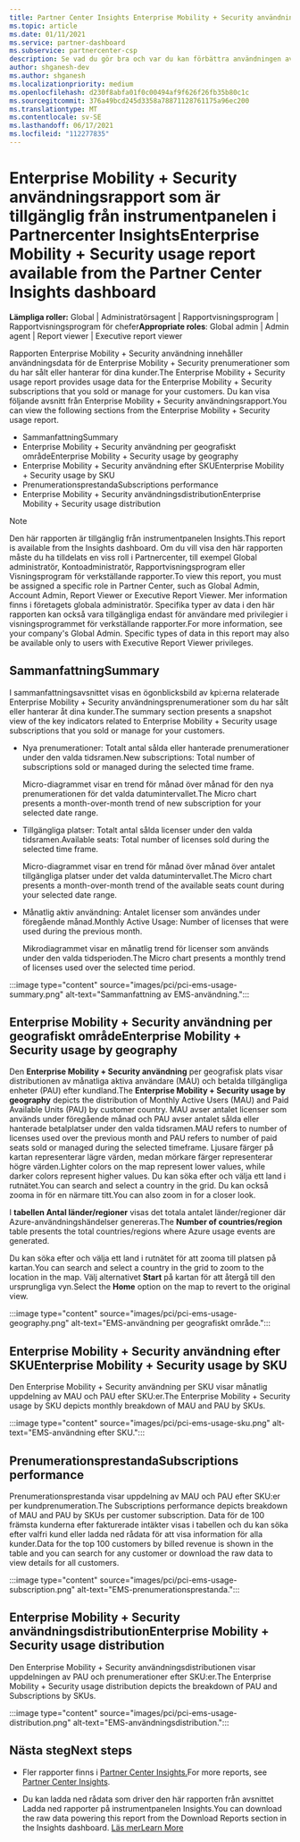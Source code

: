 ```yaml
---
title: Partner Center Insights Enterprise Mobility + Security användningsrapport
ms.topic: article
ms.date: 01/11/2021
ms.service: partner-dashboard
ms.subservice: partnercenter-csp
description: Se vad du gör bra och var du kan förbättra användningen av Enterprise Mobility + Security prenumerationer som du säljer eller hanterar för dina kunder.
author: shganesh-dev
ms.author: shganesh
ms.localizationpriority: medium
ms.openlocfilehash: d230f8abfa01f0c00494af9f626f26fb35b80c1c
ms.sourcegitcommit: 376a49bcd245d3358a78871128761175a96ec200
ms.translationtype: MT
ms.contentlocale: sv-SE
ms.lasthandoff: 06/17/2021
ms.locfileid: "112277835"
---
```

# <a name="enterprise-mobility--security-usage-report-available-from-the-partner-center-insights-dashboard"></a><span data-ttu-id="f7ba2-103">Enterprise Mobility + Security användningsrapport som är tillgänglig från instrumentpanelen i Partnercenter Insights</span><span class="sxs-lookup"><span data-stu-id="f7ba2-103">Enterprise Mobility + Security usage report available from the Partner Center Insights dashboard</span></span>

<span data-ttu-id="f7ba2-104">**Lämpliga roller:** Global | Administratörsagent | Rapportvisningsprogram | Rapportvisningsprogram för chefer</span><span class="sxs-lookup"><span data-stu-id="f7ba2-104">**Appropriate roles**: Global admin | Admin agent | Report viewer | Executive report viewer</span></span>

<span data-ttu-id="f7ba2-105">Rapporten Enterprise Mobility + Security användning innehåller användningsdata för de Enterprise Mobility + Security prenumerationer som du har sålt eller hanterar för dina kunder.</span><span class="sxs-lookup"><span data-stu-id="f7ba2-105">The Enterprise Mobility + Security usage report provides usage data for the Enterprise Mobility + Security subscriptions that you sold or manage for your customers.</span></span> <span data-ttu-id="f7ba2-106">Du kan visa följande avsnitt från Enterprise Mobility + Security användningsrapport.</span><span class="sxs-lookup"><span data-stu-id="f7ba2-106">You can view the following sections from the Enterprise Mobility + Security usage report.</span></span>

- <span data-ttu-id="f7ba2-107">Sammanfattning</span><span class="sxs-lookup"><span data-stu-id="f7ba2-107">Summary</span></span>
- <span data-ttu-id="f7ba2-108">Enterprise Mobility + Security användning per geografiskt område</span><span class="sxs-lookup"><span data-stu-id="f7ba2-108">Enterprise Mobility + Security usage by geography</span></span>
- <span data-ttu-id="f7ba2-109">Enterprise Mobility + Security användning efter SKU</span><span class="sxs-lookup"><span data-stu-id="f7ba2-109">Enterprise Mobility + Security usage by SKU</span></span>
- <span data-ttu-id="f7ba2-110">Prenumerationsprestanda</span><span class="sxs-lookup"><span data-stu-id="f7ba2-110">Subscriptions performance</span></span>
- <span data-ttu-id="f7ba2-111">Enterprise Mobility + Security användningsdistribution</span><span class="sxs-lookup"><span data-stu-id="f7ba2-111">Enterprise Mobility + Security usage distribution</span></span>

 > [!NOTE]
 > <span data-ttu-id="f7ba2-112">Den här rapporten är tillgänglig från instrumentpanelen Insights.</span><span class="sxs-lookup"><span data-stu-id="f7ba2-112">This report is available from the Insights dashboard.</span></span> <span data-ttu-id="f7ba2-113">Om du vill visa den här rapporten måste du ha tilldelats en viss roll i Partnercenter, till exempel Global administratör, Kontoadministratör, Rapportvisningsprogram eller Visningsprogram för verkställande rapporter.</span><span class="sxs-lookup"><span data-stu-id="f7ba2-113">To view this report, you must be assigned a specific role in Partner Center, such as Global Admin, Account Admin, Report Viewer or Executive Report Viewer.</span></span> <span data-ttu-id="f7ba2-114">Mer information finns i företagets globala administratör. Specifika typer av data i den här rapporten kan också vara tillgängliga endast för användare med privilegier i visningsprogrammet för verkställande rapporter.</span><span class="sxs-lookup"><span data-stu-id="f7ba2-114">For more information, see your company's Global Admin. Specific types of data in this report may also be available only to users with Executive Report Viewer privileges.</span></span>

## <a name="summary"></a><span data-ttu-id="f7ba2-115">Sammanfattning</span><span class="sxs-lookup"><span data-stu-id="f7ba2-115">Summary</span></span>

<span data-ttu-id="f7ba2-116">I sammanfattningsavsnittet visas en ögonblicksbild av kpi:erna relaterade Enterprise Mobility + Security användningsprenumerationer som du har sålt eller hanterar åt dina kunder.</span><span class="sxs-lookup"><span data-stu-id="f7ba2-116">The summary section presents a snapshot view of the key indicators related to Enterprise Mobility + Security usage subscriptions that you sold or manage for your customers.</span></span> 

- <span data-ttu-id="f7ba2-117">Nya prenumerationer: Totalt antal sålda eller hanterade prenumerationer under den valda tidsramen.</span><span class="sxs-lookup"><span data-stu-id="f7ba2-117">New subscriptions: Total number of subscriptions sold or managed during the selected time frame.</span></span>

   <span data-ttu-id="f7ba2-118">Micro-diagrammet visar en trend för månad över månad för den nya prenumerationen för det valda datumintervallet.</span><span class="sxs-lookup"><span data-stu-id="f7ba2-118">The Micro chart presents a month-over-month trend of new subscription for your selected date range.</span></span>

- <span data-ttu-id="f7ba2-119">Tillgängliga platser: Totalt antal sålda licenser under den valda tidsramen.</span><span class="sxs-lookup"><span data-stu-id="f7ba2-119">Available seats: Total number of licenses sold during the selected time frame.</span></span>

   <span data-ttu-id="f7ba2-120">Micro-diagrammet visar en trend för månad över månad över antalet tillgängliga platser under det valda datumintervallet.</span><span class="sxs-lookup"><span data-stu-id="f7ba2-120">The Micro chart presents a month-over-month trend of the available seats count during your selected date range.</span></span>

- <span data-ttu-id="f7ba2-121">Månatlig aktiv användning: Antalet licenser som användes under föregående månad.</span><span class="sxs-lookup"><span data-stu-id="f7ba2-121">Monthly Active Usage: Number of licenses that were used during the previous month.</span></span>

   <span data-ttu-id="f7ba2-122">Mikrodiagrammet visar en månatlig trend för licenser som används under den valda tidsperioden.</span><span class="sxs-lookup"><span data-stu-id="f7ba2-122">The Micro chart presents a monthly trend of licenses used over the selected time period.</span></span>

:::image type="content" source="images/pci/pci-ems-usage-summary.png" alt-text="Sammanfattning av EMS-användning.":::

## <a name="enterprise-mobility--security-usage-by-geography"></a><span data-ttu-id="f7ba2-124">Enterprise Mobility + Security användning per geografiskt område</span><span class="sxs-lookup"><span data-stu-id="f7ba2-124">Enterprise Mobility + Security usage by geography</span></span>

<span data-ttu-id="f7ba2-125">Den **Enterprise Mobility + Security användning** per geografisk plats visar distributionen av månatliga aktiva användare (MAU) och betalda tillgängliga enheter (PAU) efter kundland.</span><span class="sxs-lookup"><span data-stu-id="f7ba2-125">The **Enterprise Mobility + Security usage by geography** depicts the distribution of Monthly Active Users (MAU) and Paid Available Units (PAU) by customer country.</span></span> <span data-ttu-id="f7ba2-126">MAU avser antalet licenser som används under föregående månad och PAU avser antalet sålda eller hanterade betalplatser under den valda tidsramen.</span><span class="sxs-lookup"><span data-stu-id="f7ba2-126">MAU refers to number of licenses used over the previous month and PAU refers to number of paid seats sold or managed during the selected timeframe.</span></span> <span data-ttu-id="f7ba2-127">Ljusare färger på kartan representerar lägre värden, medan mörkare färger representerar högre värden.</span><span class="sxs-lookup"><span data-stu-id="f7ba2-127">Lighter colors on the map represent lower values, while darker colors represent higher values.</span></span> <span data-ttu-id="f7ba2-128">Du kan söka efter och välja ett land i rutnätet.</span><span class="sxs-lookup"><span data-stu-id="f7ba2-128">You can search and select a country in the grid.</span></span> <span data-ttu-id="f7ba2-129">Du kan också zooma in för en närmare titt.</span><span class="sxs-lookup"><span data-stu-id="f7ba2-129">You can also zoom in for a closer look.</span></span>

<span data-ttu-id="f7ba2-130">I **tabellen Antal länder/regioner** visas det totala antalet länder/regioner där Azure-användningshändelser genereras.</span><span class="sxs-lookup"><span data-stu-id="f7ba2-130">The **Number of countries/region** table presents the total countries/regions where Azure usage events are generated.</span></span>

<span data-ttu-id="f7ba2-131">Du kan söka efter och välja ett land i rutnätet för att zooma till platsen på kartan.</span><span class="sxs-lookup"><span data-stu-id="f7ba2-131">You can search and select a country in the grid to zoom to the location in the map.</span></span> <span data-ttu-id="f7ba2-132">Välj alternativet **Start** på kartan för att återgå till den ursprungliga vyn.</span><span class="sxs-lookup"><span data-stu-id="f7ba2-132">Select the **Home** option on the map to revert to the original view.</span></span>

:::image type="content" source="images/pci/pci-ems-usage-geography.png" alt-text="EMS-användning per geografiskt område.":::

## <a name="enterprise-mobility--security-usage-by-sku"></a><span data-ttu-id="f7ba2-134">Enterprise Mobility + Security användning efter SKU</span><span class="sxs-lookup"><span data-stu-id="f7ba2-134">Enterprise Mobility + Security usage by SKU</span></span>

<span data-ttu-id="f7ba2-135">Den Enterprise Mobility + Security användning per SKU visar månatlig uppdelning av MAU och PAU efter SKU:er.</span><span class="sxs-lookup"><span data-stu-id="f7ba2-135">The Enterprise Mobility + Security usage by SKU depicts monthly breakdown of MAU and PAU by SKUs.</span></span>

:::image type="content" source="images/pci/pci-ems-usage-sku.png" alt-text="EMS-användning efter SKU.":::

## <a name="subscriptions-performance"></a><span data-ttu-id="f7ba2-137">Prenumerationsprestanda</span><span class="sxs-lookup"><span data-stu-id="f7ba2-137">Subscriptions performance</span></span>

<span data-ttu-id="f7ba2-138">Prenumerationsprestanda visar uppdelning av MAU och PAU efter SKU:er per kundprenumeration.</span><span class="sxs-lookup"><span data-stu-id="f7ba2-138">The Subscriptions performance depicts breakdown of MAU and PAU by SKUs per customer subscription.</span></span> <span data-ttu-id="f7ba2-139">Data för de 100 främsta kunderna efter fakturerade intäkter visas i tabellen och du kan söka efter valfri kund eller ladda ned rådata för att visa information för alla kunder.</span><span class="sxs-lookup"><span data-stu-id="f7ba2-139">Data for the top 100 customers by billed revenue is shown in the table and you can search for any customer or download the raw data to view details for all customers.</span></span>

:::image type="content" source="images/pci/pci-ems-usage-subscription.png" alt-text="EMS-prenumerationsprestanda.":::

## <a name="enterprise-mobility--security-usage-distribution"></a><span data-ttu-id="f7ba2-141">Enterprise Mobility + Security användningsdistribution</span><span class="sxs-lookup"><span data-stu-id="f7ba2-141">Enterprise Mobility + Security usage distribution</span></span>

<span data-ttu-id="f7ba2-142">Den Enterprise Mobility + Security användningsdistributionen visar uppdelningen av PAU och prenumerationer efter SKU:er.</span><span class="sxs-lookup"><span data-stu-id="f7ba2-142">The Enterprise Mobility + Security usage distribution depicts the breakdown of PAU and Subscriptions by SKUs.</span></span>

:::image type="content" source="images/pci/pci-ems-usage-distribution.png" alt-text="EMS-användningsdistribution.":::

## <a name="next-steps"></a><span data-ttu-id="f7ba2-144">Nästa steg</span><span class="sxs-lookup"><span data-stu-id="f7ba2-144">Next steps</span></span>

- <span data-ttu-id="f7ba2-145">Fler rapporter finns i [Partner Center Insights.](partner-center-insights.md)</span><span class="sxs-lookup"><span data-stu-id="f7ba2-145">For more reports, see [Partner Center Insights](partner-center-insights.md).</span></span>

- <span data-ttu-id="f7ba2-146">Du kan ladda ned rådata som driver den här rapporten från avsnittet Ladda ned rapporter på instrumentpanelen Insights.</span><span class="sxs-lookup"><span data-stu-id="f7ba2-146">You can download the raw data powering this report from the Download Reports section in the Insights dashboard.</span></span> [<span data-ttu-id="f7ba2-147">Läs mer</span><span class="sxs-lookup"><span data-stu-id="f7ba2-147">Learn More</span></span>](pci-download-reports.md) 
